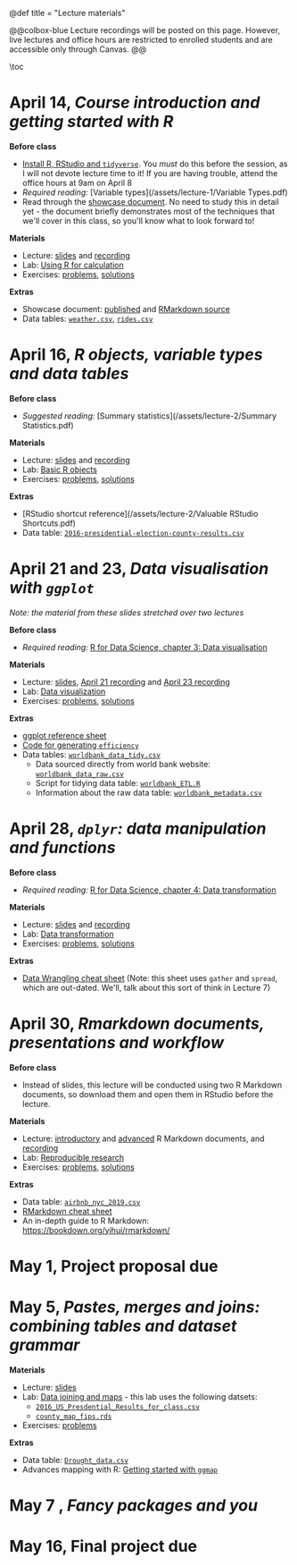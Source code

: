 @def title = "Lecture materials"

@@colbox-blue
Lecture recordings will be posted on this page.
However, live lectures and office hours are restricted to enrolled students and are accessible only through Canvas.
@@

\toc

# April 14, *Course introduction and getting started with R*

**Before class**

* [Install R, RStudio and `tidyverse`](/install-R/). You *must* do this before the session, as I will not devote lecture time to it! If you are having trouble, attend the office hours at 9am on April 8
* *Required reading:* [Variable types](/assets/lecture-1/Variable Types.pdf)
* Read through the [showcase document](/assets/lecture-1/taxis.html). No need to study this in detail yet - the document briefly demonstrates most of the techniques that we'll cover in this class, so you'll know what to look forward to!

**Materials**

* Lecture: [slides](/assets/lecture-1/presentation1.html) and [recording](https://web.stanford.edu/~damianp/recordings/recording1.mp4)
* Lab: [Using R for calculation](/assets/lecture-1/lab1.html)
* Exercises: [problems](/assets/lecture-1/practice1.html), [solutions](/assets/lecture-1/solutions1.html)

**Extras**

* Showcase document: [published](/assets/lecture-1/taxis.html) and [RMarkdown source](/assets/lecture-1/taxis.rmd)
* Data tables: [`weather.csv`](/assets/lecture-1/ny-taxi-data/weather.csv), [`rides.csv`](/assets/lecture-1/ny-taxi-data/rides.csv)


# April 16, *R objects, variable types and data tables*

**Before class**

* *Suggested reading:* [Summary statistics](/assets/lecture-2/Summary Statistics.pdf)

**Materials**

* Lecture: [slides](/assets/lecture-2/pres2.html)  and [recording](https://web.stanford.edu/~damianp/recordings/recording2.mp4)
* Lab: [Basic R objects](/assets/lecture-2/lab2.html)
* Exercises: [problems](/assets/lecture-2/practice2.html), [solutions](/assets/lecture-2/solutions2.html)

**Extras**

* [RStudio shortcut reference](/assets/lecture-2/Valuable RStudio Shortcuts.pdf)
* Data table: [`2016-presidential-election-county-results.csv`](/assets/lecture-2/2016-presidential-election-county-results.csv)

# April 21 and 23, *Data visualisation with `ggplot`*

*Note: the material from these slides stretched over two lectures*

**Before class**

* *Required reading:* [R for Data Science, chapter 3: Data visualisation](https://r4ds.had.co.nz/data-visualisation.html)

**Materials**

* Lecture: [slides](/assets/lecture-3/pres3.html), [April 21 recording](https://web.stanford.edu/~damianp/recordings/recording3.mp4) and [April 23 recording](https://web.stanford.edu/~damianp/recordings/recording4.mp4)
* Lab: [Data visualization](/assets/lecture-2/lab3.html)
* Exercises: [problems](/assets/lecture-3/practice3.html), [solutions](/assets/lecture-3/solutions3.html)

**Extras**

* [ggplot reference sheet](/assets/lecture-3/ggplot2-cheatsheet.pdf)
* [Code for generating `efficiency`](/assets/lecture-3/efficiency.html)
* Data tables: [`worldbank_data_tidy.csv`](/assets/lecture-3/data/worldbank_data_tidy.csv)
    + Data sourced directly from world bank website: [`worldbank_data_raw.csv`](/assets/lecture-3/data/worldbank_data_raw.csv)
    + Script for tidying data table: [`worldbank_ETL.R`](/assets/lecture-3/data/worldbank_ETL.R)
    + Information about the raw data table:  [`worldbank_metadata.csv`](/assets/lecture-3/data/worldbank_metadata.csv)

# April 28, *`dplyr`: data manipulation and functions*

**Before class**

* *Required reading:* [R for Data Science, chapter 4: Data transformation](https://r4ds.had.co.nz/transform.html)

**Materials**

* Lecture: [slides](/assets/lecture-4/pres4.html) and [recording](https://web.stanford.edu/~damianp/recordings/recording5.mp4)
* Lab: [Data transformation](/assets/lecture-4/lab4.html)
* Exercises: [problems](/assets/lecture-4/practice4.html), [solutions](/assets/lecture-4/solutions4.html)

**Extras**

* [Data Wrangling cheat sheet](https://rstudio.com/wp-content/uploads/2015/02/data-wrangling-cheatsheet.pdf) (Note: this sheet uses `gather` and `spread`, which are out-dated. We'll, talk about this sort of think in Lecture 7)

# April 30, *Rmarkdown documents, presentations and workflow*

**Before class**

* Instead of slides, this lecture will be conducted using two R Markdown documents, so download them and open them in RStudio before the lecture.

**Materials**

* Lecture: [introductory](/assets/lecture-6/introduction.rmd) and [advanced](/assets/lecture-6/advanced.rmd) R Markdown documents, and [recording](https://web.stanford.edu/~damianp/recordings/recording6.mp4)
* Lab: [Reproducible research](/assets/lecture-6/lab6.html)
* Exercises: [problems](/assets/lecture-6/pracice6.html), [solutions](/assets/lecture-6/solutions6.html)

**Extras**

* Data table: [`airbnb_nyc_2019.csv`](/assets/lecture-6/airbnb_nyc_2019.csv)
* [RMarkdown cheat sheet](/assets/lecture-6/rmarkdown-cheatsheet.pdf)
* An in-depth guide to R Markdown: <https://bookdown.org/yihui/rmarkdown/>

# May 1, **Project proposal due**

# May 5, *Pastes, merges and joins: combining tables and dataset grammar*

**Materials**

* Lecture: [slides](/assets/lecture-7/pres7.html)
* Lab: [Data joining and maps](/assets/lecture-7/lab7.html) - this lab uses the following datsets:
  + [`2016_US_Presdential_Results_for_class.csv`](/assets/lecture-7/2016_US_Presdential_Results_for_class.csv)
  + [`county_map_fips.rds`](/assets/lecture-7/county_map_fips.rds)
* Exercises: [problems](/assets/lecture-7/practice7.html)<!--, [solutions](/assets/lecture-7/solutions7.html)-->

**Extras**

* Data table: [`Drought_data.csv`](/assets/lecture-7/Drought_data.csv)
* Advances mapping with R: [Getting started with `ggmap`](/assets/lecture-7/Getting-started-with-ggmap.html)

# May 7 , *Fancy packages and you*

# May 16, **Final project due**
